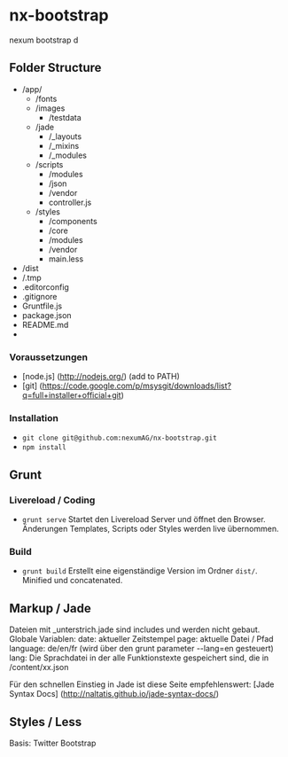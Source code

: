 nx-bootstrap
============

nexum bootstrap  d


## Folder Structure


- /app/
	- /fonts
	- /images
		- /testdata
	- /jade
		- /_layouts
		- /_mixins
		- /_modules
	- /scripts
		- /modules
		- /json
		- /vendor
		- controller.js
	- /styles
		- /components
		- /core
		- /modules
		- /vendor
		- main.less
- /dist
- /.tmp 
- .editorconfig
- .gitignore
- Gruntfile.js
- package.json
- README.md
- 

### Voraussetzungen
* [node.js]  (http://nodejs.org/) (add to PATH)
* [git] (https://code.google.com/p/msysgit/downloads/list?q=full+installer+official+git)

### Installation
* `git clone git@github.com:nexumAG/nx-bootstrap.git`
* `npm install`

## Grunt
### Livereload / Coding
* `grunt serve`
Startet den Livereload Server und öffnet den Browser. Änderungen Templates, Scripts oder Styles werden live übernommen.

### Build
* `grunt build`
Erstellt eine eigenständige Version im Ordner `dist/`. Minified und concatenated.


## Markup / Jade
Dateien mit _unterstrich.jade sind includes und werden nicht gebaut.
Globale Variablen:
date: aktueller Zeitstempel
page: aktuelle Datei / Pfad
language: de/en/fr (wird über den grunt parameter --lang=en gesteuert)
lang: Die Sprachdatei in der alle Funktionstexte gespeichert sind, die in /content/xx.json 

Für den schnellen Einstieg in Jade ist diese Seite empfehlenswert: [Jade Syntax Docs] (http://naltatis.github.io/jade-syntax-docs/)

## Styles / Less
Basis: Twitter Bootstrap

